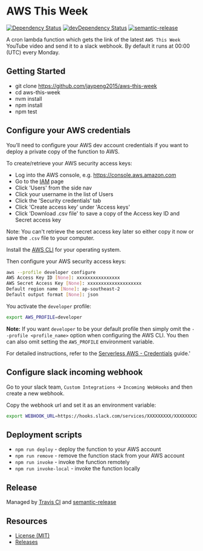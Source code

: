# AWS This Week

[![Dependency Status](https://david-dm.org/jaypeng2015/aws-this-week/status.svg)](https://david-dm.org/jaypeng2015/aws-this-week)
[![devDependency Status](https://david-dm.org/jaypeng2015/aws-this-week/dev-status.svg)](https://david-dm.org/jaypeng2015/aws-this-week?type=dev)
[![semantic-release](https://img.shields.io/badge/%20%20%F0%9F%93%A6%F0%9F%9A%80-semantic--release-e10079.svg)](https://github.com/semantic-release/semantic-release)

A cron lambda function which gets the link of the latest `AWS This Week` YouTube video and send it to a slack webhook.
By default it runs at 00:00 (UTC) every Monday.

## Getting Started

- git clone https://github.com/jaypeng2015/aws-this-week
- cd aws-this-week
- nvm install
- npm install
- npm test

## Configure your AWS credentials

You’ll need to configure your AWS dev account credentials if you want to deploy a private copy of the function to AWS.

To create/retrieve your AWS security access keys:

- Log into the AWS console, e.g. https://console.aws.amazon.com
- Go to the [IAM](https://console.aws.amazon.com/iam/home) page
- Click 'Users' from the side nav
- Click your username in the list of Users
- Click the 'Security credentials' tab
- Click 'Create access key' under 'Access keys'
- Click 'Download .csv file' to save a copy of the Access key ID and Secret access key

Note: You can't retrieve the secret access key later so either copy it now or save the `.csv` file to your computer.

Install the [AWS CLI](http://docs.aws.amazon.com/cli/latest/userguide/installing.html) for your operating system.

Then configure your AWS security access keys:

```sh
aws --profile developer configure
AWS Access Key ID [None]: xxxxxxxxxxxxxxxx
AWS Secret Access Key [None]: xxxxxxxxxxxxxxxxxxxx
Default region name [None]: ap-southeast-2
Default output format [None]: json
```

You activate the `developer` profile:

```sh
export AWS_PROFILE=developer
```

**Note:** If you want `developer` to be your default profile then simply omit the `--profile <profile_name>` option when configuring the AWS CLI. You then can also omit setting the `AWS_PROFILE` environment variable.

For detailed instructions, refer to the [Serverless AWS - Credentials](https://serverless.com/framework/docs/providers/aws/guide/credentials/) guide.'

## Configure slack incoming webhook

Go to your slack team, `Custom Integrations` -> `Incoming WebHooks` and then create a new webhook.

Copy the webhook url and set it as an environment variable:

```sh
export WEBHOOK_URL=https://hooks.slack.com/services/XXXXXXXXX/XXXXXXXXX/xxxxxxxxxx
```

## Deployment scripts

- `npm run deploy` - deploy the function to your AWS account
- `npm run remove` - remove the function stack from your AWS account
- `npm run invoke` - invoke the function remotely
- `npm run invoke-local` - invoke the function locally

## Release

Managed by [Travis CI](https://travis-ci.com) and [semantic-release](https://github.com/semantic-release/semantic-release)

## Resources

- [License (MIT)][license]
- [Releases][releases]

[license]: ./LICENSE
[releases]: https://github.com/jaypeng2015/aws-this-week/releases
